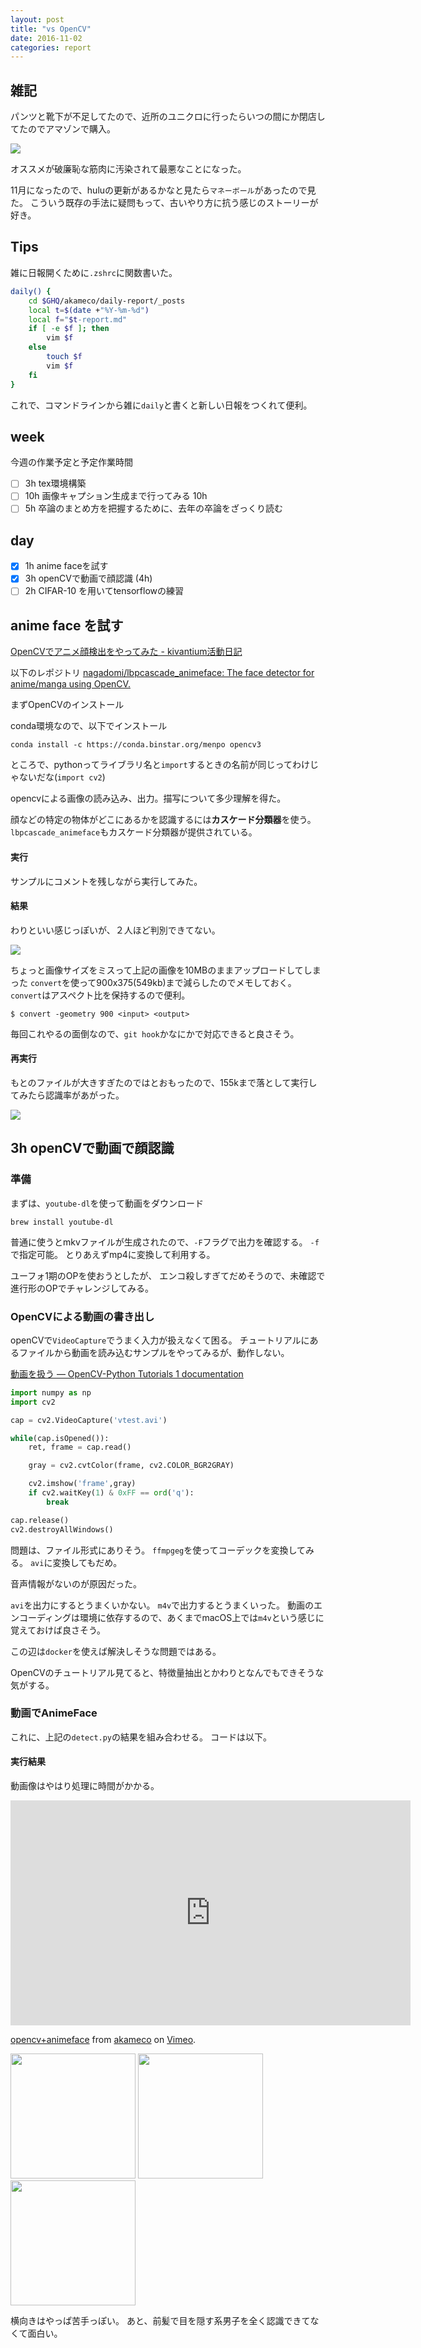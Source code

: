 ```yaml
---
layout: post
title: "vs OpenCV"
date: 2016-11-02
categories: report
---
```



## 雑記

パンツと靴下が不足してたので、近所のユニクロに行ったらいつの間にか閉店してたのでアマゾンで購入。

<img src="{{ site.baseurl }}/images/2016-11-02/2016-11-02.png">

オススメが破廉恥な筋肉に汚染されて最悪なことになった。

11月になったので、huluの更新があるかなと見たら`マネーボール`があったので見た。
こういう既存の手法に疑問もって、古いやり方に抗う感じのストーリーが好き。

## Tips

雑に日報開くために`.zshrc`に関数書いた。

```sh
daily() {
	cd $GHQ/akameco/daily-report/_posts
	local t=$(date +"%Y-%m-%d")
	local f="$t-report.md"
	if [ -e $f ]; then
		vim $f
	else
		touch $f
		vim $f
	fi
}
```

これで、コマンドラインから雑に`daily`と書くと新しい日報をつくれて便利。

## week
今週の作業予定と予定作業時間

- [ ] 3h tex環境構築
- [ ] 10h 画像キャプション生成まで行ってみる 10h
- [ ] 5h 卒論のまとめ方を把握するために、去年の卒論をざっくり読む

## day
- [x] 1h anime faceを試す
- [x] 3h openCVで動画で顔認識 (4h)
- [ ] 2h CIFAR-10 を用いてtensorflowの練習

## anime face を試す

[OpenCVでアニメ顔検出をやってみた - kivantium活動日記](http://kivantium.hateblo.jp/entry/2014/09/16/231211)

以下のレポジトリ
[nagadomi/lbpcascade_animeface: The face detector for anime/manga using OpenCV.](https://github.com/nagadomi/lbpcascade_animeface)

まずOpenCVのインストール

conda環境なので、以下でインストール

```
conda install -c https://conda.binstar.org/menpo opencv3
```

ところで、pythonってライブラリ名と`import`するときの名前が同じってわけじゃないだな(`import cv2`)

opencvによる画像の読み込み、出力。描写について多少理解を得た。

顔などの特定の物体がどこにあるかを認識するには**カスケード分類器**を使う。
`lbpcascade_animeface`もカスケード分類器が提供されている。


#### 実行

サンプルにコメントを残しながら実行してみた。

<script src="https://gist.github.com/akameco/32315f6a5b9f800c8282aeb2a9f2cdba.js"></script>

#### 結果
わりといい感じっぽいが、２人ほど判別できてない。

<img src="{{ site.baseurl }}/images/2016-11-02/animeface1.png">

ちょっと画像サイズをミスって上記の画像を10MBのままアップロードしてしまった
`convert`を使って900x375(549kb)まで減らしたのでメモしておく。
`convert`はアスペクト比を保持するので便利。

```
$ convert -geometry 900 <input> <output>
```

毎回これやるの面倒なので、`git hook`かなにかで対応できると良さそう。

#### 再実行
もとのファイルが大きすぎたのではとおもったので、155kまで落として実行してみたら認識率があがった。

<img src="{{ site.baseurl }}/images/2016-11-02/animeface2.png">

## 3h openCVで動画で顔認識

### 準備

まずは、`youtube-dl`を使って動画をダウンロード

```
brew install youtube-dl
```

普通に使うとmkvファイルが生成されたので、`-F`フラグで出力を確認する。
`-f`で指定可能。
とりあえずmp4に変換して利用する。

ユーフォ1期のOPを使おうとしたが、 エンコ殺しすぎてだめそうので、未確認で進行形のOPでチャレンジしてみる。

### OpenCVによる動画の書き出し

openCVで`VideoCapture`でうまく入力が扱えなくて困る。
チュートリアルにあるファイルから動画を読み込むサンプルをやってみるが、動作しない。

[動画を扱う — OpenCV-Python Tutorials 1 documentation](http://labs.eecs.tottori-u.ac.jp/sd/Member/oyamada/OpenCV/html/py_tutorials/py_gui/py_video_display/py_video_display.html#id4)

```py
import numpy as np
import cv2

cap = cv2.VideoCapture('vtest.avi')

while(cap.isOpened()):
    ret, frame = cap.read()

    gray = cv2.cvtColor(frame, cv2.COLOR_BGR2GRAY)

    cv2.imshow('frame',gray)
    if cv2.waitKey(1) & 0xFF == ord('q'):
        break

cap.release()
cv2.destroyAllWindows()
```

問題は、ファイル形式にありそう。
`ffmpgeg`を使ってコーデックを変換してみる。
`avi`に変換してもだめ。

音声情報がないのが原因だった。

`avi`を出力にするとうまくいかない。
`m4v`で出力するとうまくいった。
動画のエンコーディングは環境に依存するので、あくまでmacOS上では`m4v`という感じに覚えておけば良さそう。

この辺は`docker`を使えば解決しそうな問題ではある。

OpenCVのチュートリアル見てると、特徴量抽出とかわりとなんでもできそうな気がする。

### 動画でAnimeFace
これに、上記の`detect.py`の結果を組み合わせる。
コードは以下。

<script src="https://gist.github.com/akameco/f747a444ad1448d6c94b3f5965840cb7.js"></script>

#### 実行結果
動画像はやはり処理に時間がかかる。


<iframe src="https://player.vimeo.com/video/189885717" width="640" height="360" frameborder="0" webkitallowfullscreen mozallowfullscreen allowfullscreen></iframe>
<p><a href="https://vimeo.com/189885717">opencv+animeface</a> from <a href="https://vimeo.com/user58580617">akameco</a> on <a href="https://vimeo.com">Vimeo</a>.</p>

<img src="{{ site.baseurl }}/images/2016-11-02/anime1.png" width="200">

<img src="{{ site.baseurl }}/images/2016-11-02/anime2.png" width="200">

<img src="{{ site.baseurl }}/images/2016-11-02/anime3.png" width="200">

横向きはやっぱ苦手っぽい。
あと、前髪で目を隠す系男子を全く認識できてなくて面白い。
